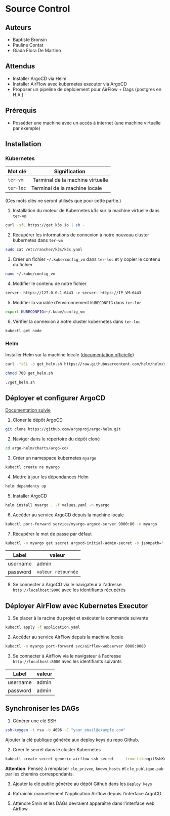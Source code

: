 # Source Control

## Auteurs
- Baptiste Bronsin
- Pauline Contat
- Giada Flora De Martino

## Attendus
- Installer ArgoCD via Helm
- Installer AirFlow avec kubernetes executor via ArgoCD
- Proposer un pipeline de déploiement pour AirFlow + Dags (postgres en H.A.)

## Prérequis
- Posséder une machine avec un accès à internet (une machine virtuelle par exemple)

## Installation
### Kubernetes
| Mot clé   | Signification                    |
|-----------|----------------------------------|
| `ter-vm`  | Terminal de la machine virtuelle |
| `ter-loc` | Terminal de la machine locale    |

(Ces mots clés ne seront utilisés que pour cette partie.)

1. Installation du moteur de Kubernetes _k3s_ sur la machine virtuelle dans `ter-vm`
```bash
curl -sfL https://get.k3s.io | sh -
```

2. Récupérer les informations de connexion à notre nouveau cluster kubernetes dans `ter-vm`
```bash
sudo cat /etc/rancher/k3s/k3s.yaml
```

3. Créer un fichier `~/.kube/config_vm` dans `ter-loc` et y copier le contenu du fichier
```bash
nano ~/.kube/config_vm
```

4. Modifier le contenu de notre fichier
```txt
server: https://127.0.0.1:6443 -> server: https://IP_VM:6443
```

5. Modifier la variable d’environnement `KUBECONFIG` dans `ter-loc`
```bash
export KUBECONFIG=~/.kube/config_vm
```

6. Vérifier la connexion à notre cluster kubernetes dans `ter-loc`
```bash
kubectl get node
```

### Helm
Installer Helm sur la machine locale ([documentation officielle](https://helm.sh/docs/intro/install))
```bash
curl -fsSL -o get_helm.sh https://raw.githubusercontent.com/helm/helm/main/scripts/get-helm-3
```
```bash
chmod 700 get_helm.sh
```
```bash
./get_helm.sh
```

## Déployer et configurer ArgoCD
[Documentation suivie](https://medium.com/@aavulasaikiran/argocd-installation-using-helm-charts-7711863ced65)

1. Cloner le dépôt ArgoCD
```bash
git clone https://github.com/argoproj/argo-helm.git
```

2. Naviger dans le répertoire du dépôt cloné
```bash
cd argo-helm/charts/argo-cd/
```

3. Créer un namespace kubernetes `myargo`
```bash
kubectl create ns myargo
```

4. Mettre à jour les dépendances Helm
```bash
helm dependency up
```

5. Installer ArgoCD
```bash
helm install myargo . -f values.yaml -n myargo
```

6. Accéder au service ArgoCD depuis la machine locale
```bash
kubectl port-forward service/myargo-argocd-server 9000:80 -n myargo
```

7. Récupérer le mot de passe par défaut
```bash
kubectl -n myargo get secret argocd-initial-admin-secret -o jsonpath='{.data.password}' | base64 -d
```
| Label  | valeur           |
|--------|------------------|
|username|admin             |
|password|`valeur retournée`|

8. Se connecter à ArgoCD via le navigateur à l'adresse `http://localhost:9000` avec les identifiants récupérés

## Déployer AirFlow avec Kubernetes Executor
1. Se placer à la racine du projet et exécuter la commande suivante
```bash
kubectl apply -f application.yaml
```

2. Accéder au service AirFlow depuis la machine locale
```bash
kubectl -n myargo port-forward svc/airflow-webserver 8080:8080
```

3. Se connecter à AirFlow via le navigateur à l'adresse `http://localhost:8080` avec les identifiants suivants

| Label  | valeur         |
|--------|----------------|
|username|admin           |
|password|admin           |

## Synchroniser les DAGs

1. Générer une clé SSH
```bash
ssh-keygen -t rsa -b 4096 -C "your_email@example.com"
```

Ajouter la clé publique générée aux deploy keys du repo Github.

2. Créer le secret dans le cluster Kubernetes
```bash
kubectl create secret generic airflow-ssh-secret   --from-file=gitSshKey=cle_privee   --from-file=known_hosts=known_hosts   --from-file=id_ed25519.pub=cle_publique.pub   -n myargo
```
**Attention**: Pensez à remplacer `cle_privee`, `known_hosts` et `cle_publique.pub` par les chemins correspondants.

3. Ajouter la clé public générée au dépôt Github dans les `Deploy keys`

4. Rafraîchir manuellement l'application Airflow depuis l'interface ArgoCD

5. Attendre 5min et les DAGs devraient apparaître dans l'interface web Airflow